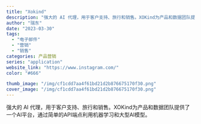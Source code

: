 ```yaml
---
title: "Xokind"
description: "强大的 AI 代理，用于客户支持、旅行和销售。XOKind为产品和数据团队提供了一个AI平台，通过简单的API端点利用机"
author: "瑞东"
date: "2023-03-30"
tags:
  - "电子邮件"
  - "营销"
  - "销售"
categories: 产品营销
series: "application"
website_link: "https://www.instagram.com/"
color: "#666"

thumb_image: "/img/cf1cdd7aa4f61bd21d2b876675170f30.png"
cover_image: "/img/cf1cdd7aa4f61bd21d2b876675170f30.png"
---
```


强大的 AI 代理，用于客户支持、旅行和销售。XOKind为产品和数据团队提供了一个AI平台，通过简单的API端点利用机器学习和大型AI模型。